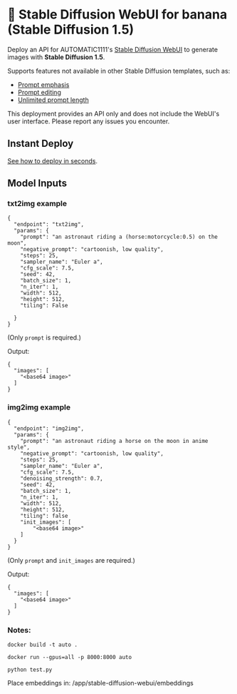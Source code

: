 # 🍌 Stable Diffusion WebUI for banana (Stable Diffusion 1.5)

Deploy an API for AUTOMATIC1111's [Stable Diffusion WebUI](https://github.com/AUTOMATIC1111/stable-diffusion-webui) to generate images with **Stable Diffusion 1.5**.

Supports features not available in other Stable Diffusion templates, such as:

- [Prompt emphasis](https://github.com/AUTOMATIC1111/stable-diffusion-webui/wiki/Features#attentionemphasis)
- [Prompt editing](https://github.com/AUTOMATIC1111/stable-diffusion-webui/wiki/Features#prompt-editing)
- [Unlimited prompt length](https://github.com/AUTOMATIC1111/stable-diffusion-webui/wiki/Features#infinite-prompt-length)

This deployment provides an API only and does not include the WebUI's user interface. Please report any issues you encounter.

## Instant Deploy

[See how to deploy in seconds](https://app.banana.dev/templates/patienceai/stable-diffusion-1.5-automatic1111).

## Model Inputs

### txt2img example

```
{
  "endpoint": "txt2img",
  "params": {
    "prompt": "an astronaut riding a (horse:motorcycle:0.5) on the moon",
    "negative_prompt": "cartoonish, low quality",
    "steps": 25,
    "sampler_name": "Euler a",
    "cfg_scale": 7.5,
    "seed": 42,
    "batch_size": 1,
    "n_iter": 1,
    "width": 512,
    "height": 512,
    "tiling": False

  }
}
```

(Only `prompt` is required.)

Output:

```
{
  "images": [
    "<base64 image>"
  ]
}
```

### img2img example

```
{
  "endpoint": "img2img",
  "params": {
    "prompt": "an astronaut riding a horse on the moon in anime style",
    "negative_prompt": "cartoonish, low quality",
    "steps": 25,
    "sampler_name": "Euler a",
    "cfg_scale": 7.5,
    "denoising_strength": 0.7,
    "seed": 42,
    "batch_size": 1,
    "n_iter": 1,
    "width": 512,
    "height": 512,
    "tiling": false
    "init_images": [
        "<base64 image>"
    ]
  }
}
```

(Only `prompt` and `init_images` are required.)

Output:

```
{
  "images": [
    "<base64 image>"
  ]
}
```

### Notes:

`docker build -t auto .`

`docker run --gpus=all -p 8000:8000 auto`

`python test.py`

Place embeddings in: /app/stable-diffusion-webui/embeddings
